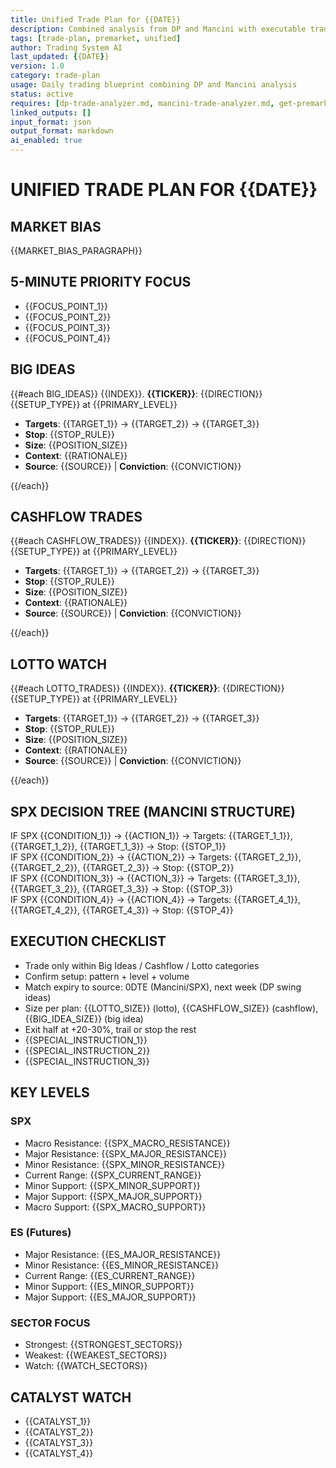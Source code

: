 ```yaml
---
title: Unified Trade Plan for {{DATE}}
description: Combined analysis from DP and Mancini with executable trade ideas
tags: [trade-plan, premarket, unified]
author: Trading System AI
last_updated: {{DATE}}
version: 1.0
category: trade-plan
usage: Daily trading blueprint combining DP and Mancini analysis
status: active
requires: [dp-trade-analyzer.md, mancini-trade-analyzer.md, get-premarket-levels.md]
linked_outputs: []
input_format: json
output_format: markdown
ai_enabled: true
---
```


# UNIFIED TRADE PLAN FOR {{DATE}}

## MARKET BIAS
{{MARKET_BIAS_PARAGRAPH}}

## 5-MINUTE PRIORITY FOCUS
- {{FOCUS_POINT_1}}
- {{FOCUS_POINT_2}}
- {{FOCUS_POINT_3}}
- {{FOCUS_POINT_4}}

## BIG IDEAS
{{#each BIG_IDEAS}}
{{INDEX}}. **{{TICKER}}**: {{DIRECTION}} {{SETUP_TYPE}} at {{PRIMARY_LEVEL}}
   - **Targets**: {{TARGET_1}} → {{TARGET_2}} → {{TARGET_3}}
   - **Stop**: {{STOP_RULE}}
   - **Size**: {{POSITION_SIZE}}
   - **Context**: {{RATIONALE}}
   - **Source**: {{SOURCE}} | **Conviction**: {{CONVICTION}}

{{/each}}

## CASHFLOW TRADES
{{#each CASHFLOW_TRADES}}
{{INDEX}}. **{{TICKER}}**: {{DIRECTION}} {{SETUP_TYPE}} at {{PRIMARY_LEVEL}}
   - **Targets**: {{TARGET_1}} → {{TARGET_2}} → {{TARGET_3}}
   - **Stop**: {{STOP_RULE}}
   - **Size**: {{POSITION_SIZE}}
   - **Context**: {{RATIONALE}}
   - **Source**: {{SOURCE}} | **Conviction**: {{CONVICTION}}

{{/each}}

## LOTTO WATCH
{{#each LOTTO_TRADES}}
{{INDEX}}. **{{TICKER}}**: {{DIRECTION}} {{SETUP_TYPE}} at {{PRIMARY_LEVEL}}
   - **Targets**: {{TARGET_1}} → {{TARGET_2}} → {{TARGET_3}}
   - **Stop**: {{STOP_RULE}}
   - **Size**: {{POSITION_SIZE}}
   - **Context**: {{RATIONALE}}
   - **Source**: {{SOURCE}} | **Conviction**: {{CONVICTION}}

{{/each}}

## SPX DECISION TREE (MANCINI STRUCTURE)
IF SPX {{CONDITION_1}} → {{ACTION_1}} → Targets: {{TARGET_1_1}}, {{TARGET_1_2}}, {{TARGET_1_3}} → Stop: {{STOP_1}}  
IF SPX {{CONDITION_2}} → {{ACTION_2}} → Targets: {{TARGET_2_1}}, {{TARGET_2_2}}, {{TARGET_2_3}} → Stop: {{STOP_2}}  
IF SPX {{CONDITION_3}} → {{ACTION_3}} → Targets: {{TARGET_3_1}}, {{TARGET_3_2}}, {{TARGET_3_3}} → Stop: {{STOP_3}}  
IF SPX {{CONDITION_4}} → {{ACTION_4}} → Targets: {{TARGET_4_1}}, {{TARGET_4_2}}, {{TARGET_4_3}} → Stop: {{STOP_4}}  

## EXECUTION CHECKLIST
- Trade only within Big Ideas / Cashflow / Lotto categories
- Confirm setup: pattern + level + volume
- Match expiry to source: 0DTE (Mancini/SPX), next week (DP swing ideas)
- Size per plan: {{LOTTO_SIZE}} (lotto), {{CASHFLOW_SIZE}} (cashflow), {{BIG_IDEA_SIZE}} (big idea)
- Exit half at +20-30%, trail or stop the rest
- {{SPECIAL_INSTRUCTION_1}}
- {{SPECIAL_INSTRUCTION_2}}
- {{SPECIAL_INSTRUCTION_3}}

## KEY LEVELS
### SPX
- Macro Resistance: {{SPX_MACRO_RESISTANCE}}
- Major Resistance: {{SPX_MAJOR_RESISTANCE}}
- Minor Resistance: {{SPX_MINOR_RESISTANCE}}
- Current Range: {{SPX_CURRENT_RANGE}}
- Minor Support: {{SPX_MINOR_SUPPORT}}
- Major Support: {{SPX_MAJOR_SUPPORT}}
- Macro Support: {{SPX_MACRO_SUPPORT}}

### ES (Futures)
- Major Resistance: {{ES_MAJOR_RESISTANCE}}
- Minor Resistance: {{ES_MINOR_RESISTANCE}}
- Current Range: {{ES_CURRENT_RANGE}}
- Minor Support: {{ES_MINOR_SUPPORT}}
- Major Support: {{ES_MAJOR_SUPPORT}}

### SECTOR FOCUS
- Strongest: {{STRONGEST_SECTORS}}
- Weakest: {{WEAKEST_SECTORS}}
- Watch: {{WATCH_SECTORS}}

## CATALYST WATCH
- {{CATALYST_1}}
- {{CATALYST_2}}
- {{CATALYST_3}}
- {{CATALYST_4}}
